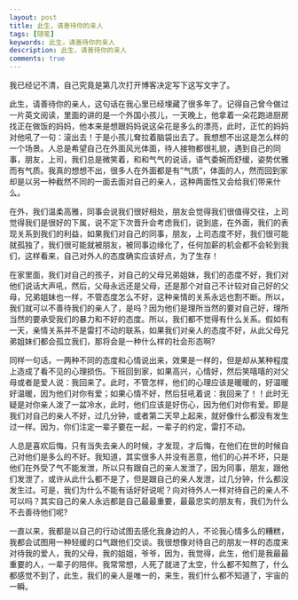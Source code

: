 ```yaml
---
layout: post
title: 此生，请善待你的亲人
tags: [随笔]
keywords: 此生，请善待你的亲人
description: 此生，请善待你的亲人
comments: true
---
```


我已经记不清，自己究竟是第几次打开博客决定写下这写文字了。

此生，请善待你的亲人，这句话在我心里已经埋藏了很多年了。记得自己曾今做过一片英文阅读，里面的讲的是一个外国小孩儿，一天晚上，他拿着一朵花跑进厨房找正在做饭的妈妈，他本来是想跟妈妈说这朵花是多么的漂亮，此时，正忙的妈妈对他吼了一句：滚出去！于是小孩儿耷拉着脑袋出去了。我想想不出这是怎么样的一个场景。人总是希望自己在外面风光体面，待人接物都很礼貌，遇到自己的同事，朋友，上司，我们总是微笑着，和和气气的说话，语气委婉而舒缓，姿势优雅而有气质。我真的想想不出，很多人在外面都是有”气质“，体面的人，然而回到家却是以另一种截然不同的一面去面对自己的亲人，这种两面性又会给我们带来什么。

在外，我们温柔高雅，同事会说我们很好相处，朋友会觉得我们很值得交往，上司觉得我们是很好的下属，说不定下次晋升会考虑我们，说到底，在外面，我们的表现关系到我们的利益，如果我们对自己的同事，朋友，上司态度不好，我们很可能就孤独了，我们很可能就被朋友，被同事边缘化了，任何加薪的机会都不会轮到我们，这样看来，自己对外人的态度确实应该好点，为了生存！

在家里面，我们对自己的孩子，对自己的父母兄弟姐妹，我们的态度不好，我们对他们说话大声吼，然后，父母永远还是父母，还是那个对自己不计较对自己好的父母，兄弟姐妹也一样，不管态度怎么不好，这种亲情的关系永远也割不断。所以，我们就可以不善待我们的亲人了，是吗？因为他们是理所当然的要对自己好，理所当然的要承受我们的暴力和不好的态度。所以，我们都不觉得有什么关系。假如有一天，亲情关系并不是雷打不动的联系，如果我们对亲人的态度不好，从此父母兄弟姐妹们都会孤立我们，那将会是一种什么样的社会形态啊?

同样一句话，一两种不同的态度和心情说出来，效果是一样的，但是却从某种程度上造成了看不见的心理损伤。下班回到家，如果高兴，心情好，然后笑嘻嘻的对父母或者是爱人说：我回来了。此时，不管怎样，他们的心理应该是暖暖的，好温暖好温暖，因为他们对你有爱；如果心情不好，然后狂吼着说：我回来了！！此时无疑是对你亲人泼了一盆冷水，此时，他们应该是好伤心，因为他们对你有爱。即是我们对自己的亲人不好，过几分钟，或者第二天早上起来，就好像什么都没有发生过一样。因为，你们注定一辈子要在一起，一辈子的约定，雷打不动。

人总是喜欢后悔，只有当失去亲人的时候，才发现，才后悔，在他们在世的时候自己对他们是多么的不好。我知道，其实很多人并没有恶意，他们的心并不坏，只是他们在外受了气不能发泄，所以只有跟自己的亲人发泄了，因为同事，朋友，跟他们发泄了，或许从此什么都不是了，但是跟自己的亲人发泄，过几分钟，什么都没发生过。可是，我们为什么不能有话好好说呢？向对待外人一样对待自己的亲人不可以吗？其实自己的亲人永远都是自己最最重要，最最忠实的朋友有，我们为什么不去善待他们呢?

一直以来，我都是以自己的行动试图去感化我身边的人，不论我心情多么的糟糕，我都会试图用一种轻缓的口气跟他们交谈。我很想像对待自己的朋友一样的态度来对待我的爱人，我的父母，我的姐姐，爷爷，因为，我觉得，此生，他们是我最最重要的人，一辈子的陪伴。我常常想，人死了就进了太空，什么都不知熬了，什么都感觉不到了，此生，我们的亲人是唯一的，来生，我们什么都不知道了，宇宙的一瞬。